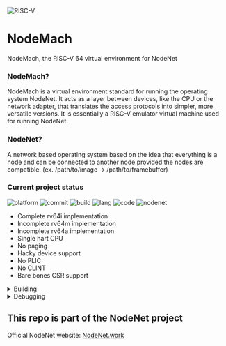 ![RISC-V](https://riscv.org/wp-content/uploads/2020/06/riscv-color.svg)

# NodeMach
NodeMach, the RISC-V 64 virtual environment for NodeNet

### NodeMach?
NodeMach is a virtual environment standard for running the operating system NodeNet. 
It acts as a layer between devices, like the CPU or the network adapter, that translates the access protocols into simpler, more versatile versions.
It is essentially a RISC-V emulator virtual machine used for running NodeNet.

### NodeNet?
A network based operating system based on the idea that everything is a node and can be connected to another node provided the nodes are compatible. (ex. /path/to/image -> /path/to/framebuffer)

### Current project status
![platform](https://img.shields.io/badge/Platform-MacOS-brightgreen)
![commit](https://img.shields.io/github/last-commit/0ac0/node-mach)
![build](https://img.shields.io/github/workflow/status/0AC0/node-mach/Make%20simple%20CI)
![lang](https://img.shields.io/github/languages/top/0ac0/node-mach)
![code](https://img.shields.io/github/languages/code-size/0ac0/node-mach)
![nodenet](https://img.shields.io/badge/NodeNet-Download%20Soon-red)
<p>

 - Complete rv64i implementation
 - Incomplete rv64m implementation
 - Incomplete rv64a implementation
 - Single hart CPU
 - No paging
 - Hacky device support
 - No PLIC
 - No CLINT
 - Bare bones CSR support

</p>

<details><summary>Building</summary>

Dependencies: `clang, make`

#### build with
```
make
```
#### run with
```
cp /path/to/your/payload.elf build/payload.elf 
make run
```
#### build and run with
```
cp /path/to/your/payload.elf build/payload.elf 
make run-update
```

</details>

<details><summary>Debugging</summary>

^C (Ctrl + C) or send the process a SIGINT to pull up the debugger.

| Command | Description |
| --- | --- |
| show | Show command buffer(used for debugging of the debugger) |
| step | Step one CPU cycle |
| stepto \<addr\> | Run the CPU until the program counter is equal to \<addr\> |
| read32 \<addr\> | Read 4x 32bit values from \<addr\> |
| read64 \<addr\> | Read 4x 64bit values from \<addr\> |
| ls | List CPU registers |
| resume | Exit debugger, continuing to run the payload |
| exit | Exit the debugger, exiting the program |

</details>


## This repo is part of the NodeNet project
Official NodeNet website: [NodeNet.work](http://nodenet.work)
